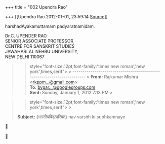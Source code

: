 +++
title = "002 Upendra Rao"

+++
[[Upendra Rao	2012-01-01, 23:59:14 [Source](https://groups.google.com/g/bvparishat/c/nN8iJ2UdV3U)]]



harshadAyakamuttamam padyaratnamidam.

  



Dr.C. UPENDER RAO  
SENIOR ASSOCIATE PROFESSOR,  
CENTRE FOR SANSKRIT STUDIES  
JAWAHARLAL NEHRU UNIVERSITY,  
NEW DELHI 110067

  

> 
> >  style="font-size:12pt;font-family:'times new roman','new york',times,serif"> >
> ------------------------------------------------------------------------ >
> **From:** Rajkumar Mishra \<[rkppm...@gmail.com]()\>  
> **To:** [bvpar...@googlegroups.com]()  
> **Sent:** Sunday, January 1, 2012 7:13 PM >
> 
> > 

> 
> >  style="font-size:12pt;font-family:'times new roman','new york',times,serif"> >
>   
> **Subject:** {भारतीयविद्वत्परिषत्} nav varshh ki subhkamnaye  
> > 
> > 





